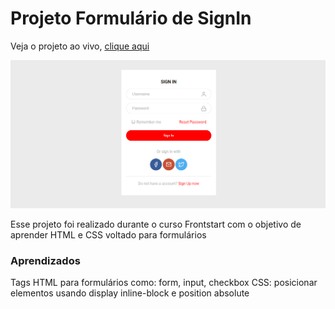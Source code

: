 # Projeto Formulário de SignIn

Veja o projeto ao vivo, [clique aqui](https://alanask.github.io/formulario-front-start/)

![preview do projeto](https://github.com/AlanaSK/formulario-front-start/blob/master/assets/project-preview.png?raw=true)

Esse projeto foi realizado durante o curso Frontstart com o objetivo de aprender HTML e CSS voltado para formulários


### Aprendizados
Tags HTML para formulários como: form, input, checkbox
CSS: posicionar elementos usando display inline-block e position absolute
